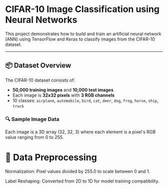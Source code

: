 
# CIFAR-10 Image Classification using Neural Networks

This project demonstrates how to build and train an artificial neural network (ANN) using TensorFlow and Keras to classify images from the CIFAR-10 dataset.

---

## 📦 Dataset Overview

The CIFAR-10 dataset consists of:

- **50,000 training images** and **10,000 test images**
- Each image is **32x32 pixels** with **3 RGB channels**
- 10 classes: `airplane`, `automobile`, `bird`, `cat`, `deer`, `dog`, `frog`, `horse`, `ship`, `truck`

### 🔍 Sample Image Data

Each image is a 3D array (32, 32, 3) where each element is a pixel's RGB value ranging from 0 to 255.

# 🔄 Data Preprocessing
Normalization: Pixel values divided by 255.0 to scale between 0 and 1.

Label Reshaping: Converted from 2D to 1D for model training compatibility.
